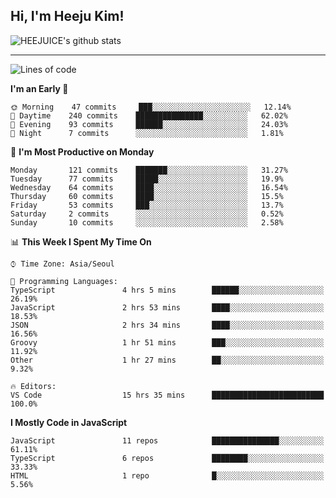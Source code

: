 ## Hi, I'm Heeju Kim!

![HEEJUICE's github stats](https://github-readme-stats.vercel.app/api?username=HEEJUICE&show_icons=true)

---
<!--START_SECTION:waka-->
![Lines of code](https://img.shields.io/badge/From%20Hello%20World%20I%27ve%20Written-20.7%20million%20lines%20of%20code-blue)

**I'm an Early 🐤** 

```text
🌞 Morning    47 commits     ███░░░░░░░░░░░░░░░░░░░░░░   12.14% 
🌆 Daytime    240 commits    ███████████████░░░░░░░░░░   62.02% 
🌃 Evening    93 commits     ██████░░░░░░░░░░░░░░░░░░░   24.03% 
🌙 Night      7 commits      ░░░░░░░░░░░░░░░░░░░░░░░░░   1.81%

```
📅 **I'm Most Productive on Monday** 

```text
Monday       121 commits    ███████░░░░░░░░░░░░░░░░░░   31.27% 
Tuesday      77 commits     █████░░░░░░░░░░░░░░░░░░░░   19.9% 
Wednesday    64 commits     ████░░░░░░░░░░░░░░░░░░░░░   16.54% 
Thursday     60 commits     ████░░░░░░░░░░░░░░░░░░░░░   15.5% 
Friday       53 commits     ███░░░░░░░░░░░░░░░░░░░░░░   13.7% 
Saturday     2 commits      ░░░░░░░░░░░░░░░░░░░░░░░░░   0.52% 
Sunday       10 commits     ░░░░░░░░░░░░░░░░░░░░░░░░░   2.58%

```


📊 **This Week I Spent My Time On** 

```text
⌚︎ Time Zone: Asia/Seoul

💬 Programming Languages: 
TypeScript               4 hrs 5 mins        ██████░░░░░░░░░░░░░░░░░░░   26.19% 
JavaScript               2 hrs 53 mins       ████░░░░░░░░░░░░░░░░░░░░░   18.53% 
JSON                     2 hrs 34 mins       ████░░░░░░░░░░░░░░░░░░░░░   16.56% 
Groovy                   1 hr 51 mins        ███░░░░░░░░░░░░░░░░░░░░░░   11.92% 
Other                    1 hr 27 mins        ██░░░░░░░░░░░░░░░░░░░░░░░   9.32%

🔥 Editors: 
VS Code                  15 hrs 35 mins      █████████████████████████   100.0%

```

**I Mostly Code in JavaScript** 

```text
JavaScript               11 repos            ███████████████░░░░░░░░░░   61.11% 
TypeScript               6 repos             ████████░░░░░░░░░░░░░░░░░   33.33% 
HTML                     1 repo              █░░░░░░░░░░░░░░░░░░░░░░░░   5.56%

```



<!--END_SECTION:waka-->
